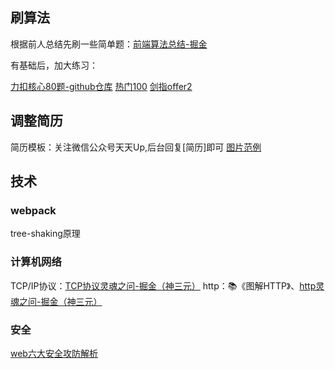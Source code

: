## 刷算法 
根据前人总结先刷一些简单题：[前端算法总结-掘金](https://juejin.cn/post/6900698814093459463)

有基础后，加大练习：

[力扣核心80题-github仓库](https://github.com/Chocolate1999/leetcode-javascript)
[热门100](https://leetcode.cn/problem-list/2cktkvj/)
[剑指offer2](https://leetcode.cn/problem-list/xb9nqhhg/)

## 调整简历
简历模板：关注微信公众号天天Up,后台回复[简历]即可
[图片范例](https://p1-juejin.byteimg.com/tos-cn-i-k3u1fbpfcp/2521866c3f014068a5eed4eedd77198d~tplv-k3u1fbpfcp-zoom-in-crop-mark:4536:0:0:0.image?)

## 技术
### webpack
tree-shaking原理
### 计算机网络
TCP/IP协议：[TCP协议灵魂之问-掘金（神三元）](https://juejin.cn/post/6844904070889603085)
http：📚《图解HTTP》、[http灵魂之问-掘金（神三元）](https://juejin.cn/post/6844904100035821575)
### 安全
[web六大安全攻防解析](https://juejin.cn/post/6844903772930441230)






